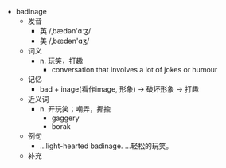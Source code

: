 - badinage
  - 发音
    - 英 /ˌbædən'ɑːʒ/
    - 美 /,bædən'ɑʒ/
  - 词义
    - n. 玩笑，打趣
      - conversation that involves a lot of jokes or humour
  - 记忆
    - bad + inage(看作image, 形象) → 破坏形象 → 打趣
  - 近义词
    - n. 开玩笑；嘲弄，揶揄
      - gaggery
      - borak
  - 例句
    - ...light-hearted badinage. ...轻松的玩笑。
  - 补充